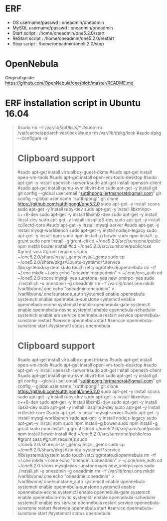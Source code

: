 # ERF

- OS username/passwd : oneadmin/oneadmin
- MySQL username/passwd : oneadmin/oneadmin
- Start script : /home/oneadmin/one5.2.0/start
- ReStart script : /home/oneadmin/one5.2.0/restart
- Stop script : /home/oneadmin/one5.2.0/stop

# OpenNebula

Original guide
https://github.com/OpenNebula/one/blob/master/README.md

# ERF installation script in Ubuntu 16.04

>#sudo rm -rf /var/lib/apt/lists/*
>#sudo rm /var/cache/apt/archives/lock
>#sudo rm /var/lib/dpkg/lock
>#sudo dpkg --configure -a
># Clipboard support
>#sudo apt-get install virtualbox-guest-dkms
>#sudo apt-get install open-vm-tools
>#sudo apt-get install open-vm-tools-desktop
>#sudo apt-get -y install openssh-server
>#sudo apt-get install openssh-client
>#sudo apt-get install qemu-kvm libvirt-bin
>sudo apt-get -y install git
>git config --global user.email "suttihpong.lertmanorat@gmail.com"
>git config --global user.name "sutthipongl"
>git clone https://github.com/sutthipongl/one5.2.0
>sudo apt-get -y install scons
>sudo apt-get -y install ruby-dev
>sudo apt-get -y install libxmlrpc-c++8-dev
>sudo apt-get -y install libxml2-dev
>sudo apt-get -y install libssl-dev
>sudo apt-get -y install libsqlite3-dev
>sudo apt-get -y install collectd-core
>#sudo apt-get -y install mysql-server
>#sudo apt-get -y install mysql-workbench
>sudo apt-get -y install nodejs-legacy
>sudo apt-get -y install npm
>sudo npm install -g bower
>sudo npm install -g grunt
>sudo npm install -g grunt-cli
>cd ~/one5.2.0/src/sunstone/public
>npm install
>bower install
>#cd ~/one5.2.0/src/sunstone/public/css
>#grunt sass
>#grunt requirejs
>sudo ~/one5.2.0/share/install_gems/install_gems
>sudo cp ~/one5.2.0/share/pkgs/Ubuntu-systemd/*.service /lib/systemd/system
>sudo touch /etc/logrotate.d/opennebula
>rm -rf ~/.one
>mkdir ~/.one
>echo "oneadmin:oneadmin" > ~/.one/one_auth
>cd ~/one5.2.0
>scons mysql=yes sunstone=yes new_xmlrpc=yes
>sudo ./install.sh -u oneadmin -g oneadmin
>rm -rf /var/lib/one/.one
>mkdir /var/lib/one/.one
>echo "oneadmin:oneadmin" > /var/lib/one/.one/sunstone_auth
>systemctl enable opennebula
>systemctl enable opennebula-sunstone
>systemctl enable opennebula-econe
>systemctl enable opennebula-gate
>systemctl enable opennebula-novnc
>systemctl enable opennebula-scheduler
>systemctl enable ers
>service opennebula restart
>service opennebula-sunstone restart
>#service opennebula start
>#service opennebula-sunstone start
>#systemctl status opennebula
>
>
># Clipboard support
>#sudo apt-get install virtualbox-guest-dkms
>#sudo apt-get install open-vm-tools
>#sudo apt-get install open-vm-tools-desktop
>#sudo apt-get -y install openssh-server
>#sudo apt-get install openssh-client
>#sudo apt-get install qemu-kvm libvirt-bin
>sudo apt-get -y install git
>git config --global user.email "suttihpong.lertmanorat@gmail.com"
>git config --global user.name "sutthipongl"
>git clone https://github.com/sutthipongl/one5.2.0
>sudo apt-get -y install scons
>sudo apt-get -y install ruby-dev
>sudo apt-get -y install libxmlrpc-c++8-dev
>sudo apt-get -y install libxml2-dev
>sudo apt-get -y install libssl-dev
>sudo apt-get -y install libsqlite3-dev
>sudo apt-get -y install collectd-core
>#sudo apt-get -y install mysql-server
>#sudo apt-get -y install mysql-workbench
>sudo apt-get -y install nodejs-legacy
>sudo apt-get -y install npm
>sudo npm install -g bower
>sudo npm install -g grunt
>sudo npm install -g grunt-cli
>cd ~/one5.2.0/src/sunstone/public
>npm install
>bower install
>#cd ~/one5.2.0/src/sunstone/public/css
>#grunt sass
>#grunt requirejs
>sudo ~/one5.2.0/share/install_gems/install_gems
>sudo cp ~/one5.2.0/share/pkgs/Ubuntu-systemd/*.service /lib/systemd/system
>sudo touch /etc/logrotate.d/opennebula
>rm -rf ~/.one
>mkdir ~/.one
>echo "oneadmin:oneadmin" > ~/.one/one_auth
>cd ~/one5.2.0
>scons mysql=yes sunstone=yes new_xmlrpc=yes
>sudo ./install.sh -u oneadmin -g oneadmin
>rm -rf /var/lib/one/.one
>mkdir /var/lib/one/.one
>echo "oneadmin:oneadmin" > /var/lib/one/.one/sunstone_auth
>systemctl enable opennebula
>systemctl enable opennebula-sunstone
>systemctl enable opennebula-econe
>systemctl enable opennebula-gate
>systemctl enable opennebula-novnc
>systemctl enable opennebula-scheduler
>systemctl enable ers
>service opennebula restart
>service opennebula-sunstone restart
>#service opennebula start
>#service opennebula-sunstone start
>#systemctl status opennebula




